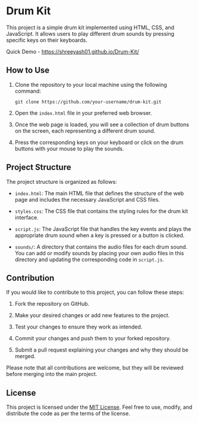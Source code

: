 # Drum Kit 

This project is a simple drum kit implemented using HTML, CSS, and JavaScript. It allows users to play different drum sounds by pressing specific keys on their keyboards.

Quick Demo - https://shreeyash01.github.io/Drum-Kit/

## How to Use

1. Clone the repository to your local machine using the following command:
   ```
   git clone https://github.com/your-username/drum-kit.git
   ```

2. Open the `index.html` file in your preferred web browser.

3. Once the web page is loaded, you will see a collection of drum buttons on the screen, each representing a different drum sound.

4. Press the corresponding keys on your keyboard or click on the drum buttons with your mouse to play the sounds.

## Project Structure

The project structure is organized as follows:

- `index.html`: The main HTML file that defines the structure of the web page and includes the necessary JavaScript and CSS files.

- `styles.css`: The CSS file that contains the styling rules for the drum kit interface.

- `script.js`: The JavaScript file that handles the key events and plays the appropriate drum sound when a key is pressed or a button is clicked.

- `sounds/`: A directory that contains the audio files for each drum sound. You can add or modify sounds by placing your own audio files in this directory and updating the corresponding code in `script.js`.

## Contribution

If you would like to contribute to this project, you can follow these steps:

1. Fork the repository on GitHub.

2. Make your desired changes or add new features to the project.

3. Test your changes to ensure they work as intended.

4. Commit your changes and push them to your forked repository.

5. Submit a pull request explaining your changes and why they should be merged.

Please note that all contributions are welcome, but they will be reviewed before merging into the main project.

## License

This project is licensed under the [MIT License](LICENSE). Feel free to use, modify, and distribute the code as per the terms of the license.
